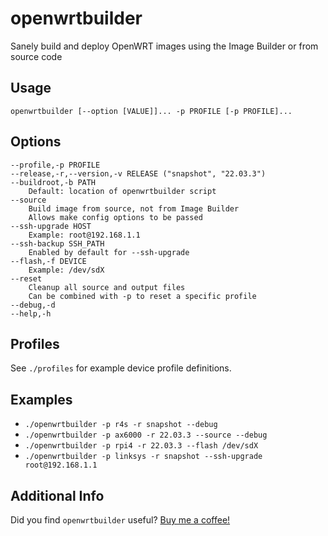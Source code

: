 # openwrtbuilder

Sanely build and deploy OpenWRT images using the Image Builder or from source code

## Usage

`openwrtbuilder [--option [VALUE]]... -p PROFILE [-p PROFILE]...`

## Options

```(text)
--profile,-p PROFILE
--release,-r,--version,-v RELEASE ("snapshot", "22.03.3")
--buildroot,-b PATH
    Default: location of openwrtbuilder script
--source
    Build image from source, not from Image Builder
    Allows make config options to be passed
--ssh-upgrade HOST
    Example: root@192.168.1.1
--ssh-backup SSH_PATH
    Enabled by default for --ssh-upgrade
--flash,-f DEVICE
    Example: /dev/sdX
--reset
    Cleanup all source and output files
    Can be combined with -p to reset a specific profile
--debug,-d
--help,-h
```

## Profiles

See `./profiles` for example device profile definitions.

## Examples

* `./openwrtbuilder -p r4s -r snapshot --debug`
* `./openwrtbuilder -p ax6000 -r 22.03.3 --source --debug`
* `./openwrtbuilder -p rpi4 -r 22.03.3 --flash /dev/sdX`
* `./openwrtbuilder -p linksys -r snapshot --ssh-upgrade root@192.168.1.1`

## Additional Info

Did you find `openwrtbuilder` useful? [Buy me a coffee!](https://paypal.me/bryanroessler)
